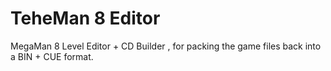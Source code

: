 # TeheMan 8 Editor
MegaMan 8 Level Editor + CD Builder , for packing the game files back into a BIN + CUE format.
